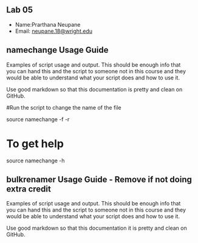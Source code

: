 ## Lab 05

- Name:Prarthana Neupane 
- Email: neupane.18@wright.edu

## namechange Usage Guide

Examples of script usage and output. This should be enough info that  
you can hand this and the script to someone not in this course and they  
would be able to understand what your script does and how to use it.

Use good markdown so that this documentation is pretty and clean on GitHub.

#Run the script to change the name of the file

source namechange -f <filename> -r <newfilename>

# To get help
source namechange -h



## bulkrenamer Usage Guide - Remove if not doing extra credit

Examples of script usage and output. This should be enough info that  
you can hand this and the script to someone not in this course and they  
would be able to understand what your script does and how to use it.

Use good markdown so that this documentation it is pretty and clean on GitHub.

